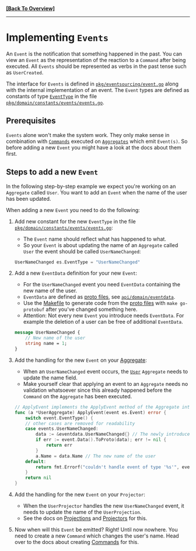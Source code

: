 **[[Back To Overview]](README.md)**

---

# Implementing `Events`

An `Event` is the notification that something happened in the past. You can view an `Event` as the representation of the reaction to a `Command` after being executed. All `Events` should be represented as verbs in the past tense such as `UserCreated`.

The interface for `Events` is defined in [`pkg/eventsourcing/event.go`](../../pkg/eventsourcing/event.go) along with the internal implementation of an event.
The `Event` types are defined as constants of type [`EventType`](../../pkg/eventsourcing/event.go) in the file [`pkg/domain/constants/events/events.go`](../../pkg/domain/constants/events/events.go).

## Prerequisites

`Events` alone won't make the system work. They only make sense in combination with [`Commands`](02-commands.md) executed on [`Aggregates`](03-aggregates.md) which emit `Event(s)`.
So before adding a new `Event` you might have a look at the docs about them first.

## Steps to add a new `Event`

In the following step-by-step example we expect you're working on an `Aggregate` called `User`.
You want to add an `Event` when the name of the user has been updated.

When adding a new `Event` you need to do the following:

1. Add new constant for the new `EventType` in the file [`pkg/domain/constants/events/events.go`](../../pkg/domain/constants/events/events.go):
    * The `Event` name should reflect what has happened to what.
    * So your `Event` is about updating the name of an `Aggregate` called `User` the event should be called `UserNameChanged`:

    ```go
    UserNameChanged es.EventType = "UserNameChanged"
    ```

1. Add a new `EventData` definition for your new `Event`:
    * For the `UserNameChanged` event you need `EventData` containing the new name of the user.
    * `EventData` are defined as [proto files](https://developers.google.com/protocol-buffers/docs/proto3), see [`api/domain/eventdata`](../../api/domain/eventdata).
    * Use the [Makefile](../../Makefile.md) to generate code from the [proto files](https://developers.google.com/protocol-buffers/docs/proto3) with `make go-protobuf` after you've changed something here.
    * Attention: Not every new `Event` you introduce needs `EventData`. For example the deletion of a user can be free of additional `EventData`.

    ```protobuf
    message UserNameChanged {
        // New name of the user
        string name = 1;
    }
    ```

1. Add the handling for the new `Event` on your [Aggregate](03-aggregates.md):
    * When an `UserNameChanged` event occurs, the [`User`](../../pkg/domain/aggregates/user.go) `Aggregate` needs to update the name field.
    * Make yourself clear that applying an event to an `Aggregate` needs no validation whatsoever since this already happened before the `Command` on the `Aggregate` has been executed.

    ```go
    // ApplyEvent implements the ApplyEvent method of the Aggregate interface.
    func (a *UserAggregate) ApplyEvent(event es.Event) error {
        switch event.EventType() {
        // other cases are removed for readability
        case events.UserNameChanged:
            data := &eventdata.UserNameChanged{} // The newly introduced EventData
            if err := event.Data().ToProto(data); err != nil {
                return err
            }
            a.Name = data.Name // The new name of the user
        default:
            return fmt.Errorf("couldn't handle event of type '%s'", event.EventType())
        }
        return nil
    }
    ```

1. Add the handling for the new `Event` on your `Projector`:
    * When the `UserProjector` handles the new `UserNameChanged` event, it needs to update the name of the `UserProjection`.
    * See the docs on [Projections](04-projections.md) and [Projectors](05-projectors.md) for this.

1. Now when will this `Event` be emitted?
Right!
Until now nowhere.
You need to create a new `Command` which changes the user's name.
Head over to the docs about creating [Commands](02-commands.md) for this.
